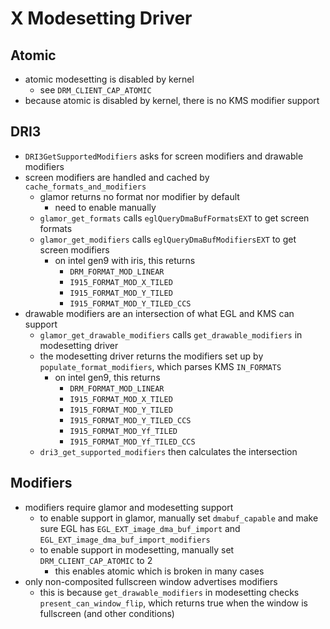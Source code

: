 X Modesetting Driver
====================

## Atomic

- atomic modesetting is disabled by kernel
  - see `DRM_CLIENT_CAP_ATOMIC`
- because atomic is disabled by kernel, there is no KMS modifier support

## DRI3

- `DRI3GetSupportedModifiers` asks for screen modifiers and drawable modifiers
- screen modifiers are handled and cached by `cache_formats_and_modifiers`
  - glamor returns no format nor modifier by default
    - need to enable manually
  - `glamor_get_formats` calls `eglQueryDmaBufFormatsEXT` to get screen
    formats
  - `glamor_get_modifiers` calls `eglQueryDmaBufModifiersEXT` to get screen
    modifiers
    - on intel gen9 with iris, this returns
      - `DRM_FORMAT_MOD_LINEAR`
      - `I915_FORMAT_MOD_X_TILED`
      - `I915_FORMAT_MOD_Y_TILED`
      - `I915_FORMAT_MOD_Y_TILED_CCS`
- drawable modifiers are an intersection of what EGL and KMS can support
  - `glamor_get_drawable_modifiers` calls `get_drawable_modifiers` in
    modesetting driver
  - the modesetting driver returns the modifiers set up by
    `populate_format_modifiers`, which parses KMS `IN_FORMATS`
    - on intel gen9, this returns
      - `DRM_FORMAT_MOD_LINEAR`
      - `I915_FORMAT_MOD_X_TILED`
      - `I915_FORMAT_MOD_Y_TILED`
      - `I915_FORMAT_MOD_Y_TILED_CCS`
      - `I915_FORMAT_MOD_Yf_TILED`
      - `I915_FORMAT_MOD_Yf_TILED_CCS`
  - `dri3_get_supported_modifiers` then calculates the intersection

## Modifiers

- modifiers require glamor and modesetting support
  - to enable support in glamor, manually set `dmabuf_capable` and make sure
    EGL has `EGL_EXT_image_dma_buf_import` and
    `EGL_EXT_image_dma_buf_import_modifiers`
  - to enable support in modesetting, manually set `DRM_CLIENT_CAP_ATOMIC` to 2
    - this enables atomic which is broken in many cases
- only non-composited fullscreen window advertises modifiers
  - this is because `get_drawable_modifiers` in modesetting checks
    `present_can_window_flip`, which returns true when the window is
    fullscreen (and other conditions)
